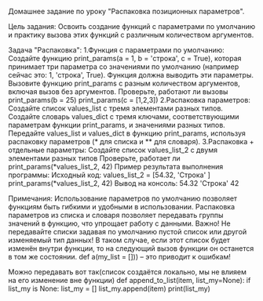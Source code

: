 Домашнее задание по уроку "Распаковка позиционных параметров".

Цель задания: Освоить создание функций с параметрами по умолчанию и практику вызова этих функций с различным количеством аргументов.

Задача "Распаковка":
1.Функция с параметрами по умолчанию:
Создайте функцию print_params(a = 1, b = 'строка', c = True), которая принимает три параметра со значениями по умолчанию (например сейчас это: 1, 'строка', True).
Функция должна выводить эти параметры.
Вызовите функцию print_params с разным количеством аргументов, включая вызов без аргументов.
Проверьте, работают ли вызовы print_params(b = 25) print_params(c = [1,2,3])
2.Распаковка параметров:
Создайте список values_list с тремя элементами разных типов.
Создайте словарь values_dict с тремя ключами, соответствующими параметрам функции print_params, и значениями разных типов.
Передайте values_list и values_dict в функцию print_params, используя распаковку параметров (* для списка и ** для словаря).
3.Распаковка + отдельные параметры:
Создайте список values_list_2 с двумя элементами разных типов
Проверьте, работает ли print_params(*values_list_2, 42)
Пример результата выполнения программы:
Исходный код:
values_list_2 = [54.32, 'Строка' ]
print_params(*values_list_2, 42)
Вывод на консоль:
54.32 'Строка' 42

Примечания:
Использование параметров по умолчанию позволяет функциям быть гибкими и удобными в использовании.
Распаковка параметров из списка и словаря позволяет передавать группы значений в функцию, что упрощает работу с данными.
Важно!
Не передавайте списки задавая по умолчанию пустой список или другой изменяемый тип данных!
В таком случае, если этот список будет изменён внутри функции, то на следующий вызов функции он останется в том же состоянии.
def a(my_list = [])) – это приводит к ошибкам!

Можно передавать вот так(список создаётся локально, мы не влияем на его изменение вне функции)
def append_to_list(item, list_my=None):
  if list_my is None:
   list_my = []
  list_my.append(item)
print(list_my)

